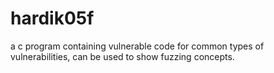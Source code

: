 # hardik05f
a c program containing vulnerable code for common types of vulnerabilities, can be used to show fuzzing concepts.

